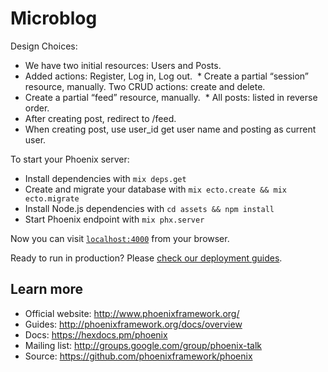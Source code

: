 # Microblog

Design Choices:

  * We have two initial resources: Users and Posts.
  * Added actions: Register, Log in, Log out.
  * Create a partial “session” resource, manually. Two CRUD actions: create and delete.
  * Create a partial “feed” resource, manually.
  * All posts: listed in reverse order.
  * After creating post, redirect to /feed.
  * When creating post, use user_id get user name and posting as current user.

To start your Phoenix server:

  * Install dependencies with `mix deps.get`
  * Create and migrate your database with `mix ecto.create && mix ecto.migrate`
  * Install Node.js dependencies with `cd assets && npm install`
  * Start Phoenix endpoint with `mix phx.server`

Now you can visit [`localhost:4000`](http://localhost:4000) from your browser.

Ready to run in production? Please [check our deployment guides](http://www.phoenixframework.org/docs/deployment).

## Learn more

  * Official website: http://www.phoenixframework.org/
  * Guides: http://phoenixframework.org/docs/overview
  * Docs: https://hexdocs.pm/phoenix
  * Mailing list: http://groups.google.com/group/phoenix-talk
  * Source: https://github.com/phoenixframework/phoenix
